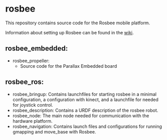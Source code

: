 # rosbee
This repository contains source code for the Rosbee mobile platform.

Information about setting up Rosbee can be found in the [wiki](../../wiki).

## rosbee_embedded:
- rosbee_propeller:
  - Source code for the Parallax Embedded board

## rosbee_ros:
- rosbee_bringup:
  Contains launchfiles for starting rosbee in a minimal configuration, a configuration with kinect, and a launchfile for needed for joystick control.
- rosbee_description:
  Contains a URDF description of the rosbee robot.
- rosbee_node:
  The main node needed for communication with the hardware platform.
- rosbee_navigation:
  Contains launch files and configurations for running gmapping and move_base with Rosbee. 
